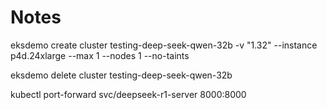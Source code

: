 Notes
=====

eksdemo create cluster testing-deep-seek-qwen-32b -v "1.32" --instance p4d.24xlarge --max 1 --nodes 1 --no-taints

eksdemo delete cluster testing-deep-seek-qwen-32b

kubectl port-forward svc/deepseek-r1-server 8000:8000
